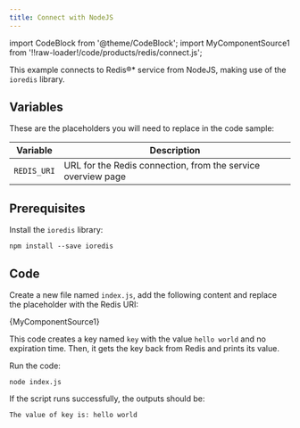 ```yaml
---
title: Connect with NodeJS
---
```


import CodeBlock from '@theme/CodeBlock';
import MyComponentSource1 from '!!raw-loader!/code/products/redis/connect.js';

This example connects to Redis®\* service from NodeJS, making use of the
`ioredis` library.

## Variables

These are the placeholders you will need to replace in the code sample:

 | Variable    | Description                                                  |
 | ----------- | ------------------------------------------------------------ |
 | `REDIS_URI` | URL for the Redis connection, from the service overview page |

## Prerequisites

Install the `ioredis` library:

```
npm install --save ioredis
```

## Code

Create a new file named `index.js`, add the following content and
replace the placeholder with the Redis URI:

<CodeBlock language='javascript'>{MyComponentSource1}</CodeBlock>

This code creates a key named `key` with the value `hello world` and no
expiration time. Then, it gets the key back from Redis and prints its
value.

Run the code:

```
node index.js
```

If the script runs successfully, the outputs should be:

```
The value of key is: hello world
```

